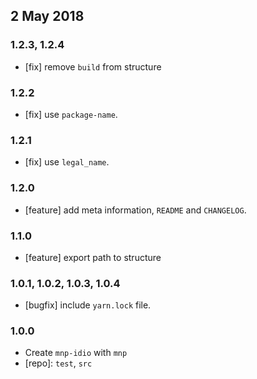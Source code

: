 ## 2 May 2018

### 1.2.3, 1.2.4

- [fix] remove `build` from structure

### 1.2.2

- [fix] use `package-name`.

### 1.2.1

- [fix] use `legal_name`.

### 1.2.0

- [feature] add meta information, `README` and `CHANGELOG`.

### 1.1.0

- [feature] export path to structure

### 1.0.1, 1.0.2, 1.0.3, 1.0.4

- [bugfix] include `yarn.lock` file.

### 1.0.0

- Create `mnp-idio` with `mnp`
- [repo]: `test`, `src`
